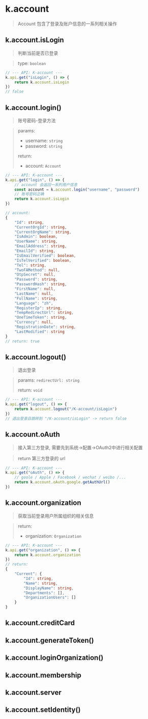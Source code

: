# k.account

> Account 包含了登录及账户信息的一系列相关操作

## k.account.isLogin <Badge type="higher" text="常用" />
> 判断当前是否已登录

> type: `boolean`

```ts
// --- API: K-account ---
k.api.get("isLogin", () => {
    return k.account.isLogin
})
// false
```
## k.account.login()
> 账号密码-登录方法

> params: 
> - username: `string`
> - password: `string`
>
> return: 
> - account: `Account`

```ts
// --- API: K-account ---
k.api.get("login", () => {
    // account 会返回一系列用户信息
    const account = k.account.login("username", "password")
    // 账号密码正确
    return k.account.isLogin
})

// account:
{
    "Id": string,
    "CurrentOrgId": string,
    "CurrentOrgName": string,
    "IsAdmin": boolean,
    "UserName": string,
    "EmailAddress": string,
    "EmailId": string,
    "IsEmailVerified": boolean,
    "IsTelVerified": boolean,
    "Tel": string,
    "TwoFAMethod": null,
    "OtpSecret": null,
    "Password": string,
    "PasswordHash": string,
    "FirstName": null,
    "LastName": null,
    "FullName": string,
    "Language": "zh",
    "RegisterIp": string,
    "TempRedirectUrl": string,
    "OneTimeToken": string,
    "Currency": null,
    "RegistrationDate": string,
    "LastModified": string
}
// return: true
```

## k.account.logout()
> 退出登录

> params: `redirectUrl: string`
>
> return: `void`

```ts
// --- API: K-account ---
k.api.get("logout", () => {
    return k.account.logout("/K-account/isLogin")
})
// 退出登录且跳转到 "/K-account/isLogin" -> return false
```

## k.account.oAuth
> 接入第三方登录, 需要先到系统->配置->OAuth2中进行相关配置

> return 第三方登录的 url

```ts
// --- API: K-account ---
k.api.get("oAuth", () => {
    // goole / Apple / Facebook / wechat / weibo /...
    return k.account.oAuth.google.getAuthUrl()
})
```
## k.account.organization
> 获取当前登录用户所属组织的相关信息

> return: 
> - organization: `Organization`

```ts
// --- API: K-account ---
k.api.get("organization", () => {
    return k.account.organization
})
// return:
{
    "Current": {
        "Id": string,
        "Name": string,
        "DisplayName": string,
        "Departments": [],
        "OrganizationUsers": []
    }
}
```

## k.account.creditCard
## k.account.generateToken()
## k.account.loginOrganization()
## k.account.membership
## k.account.server
## k.account.setIdentity()